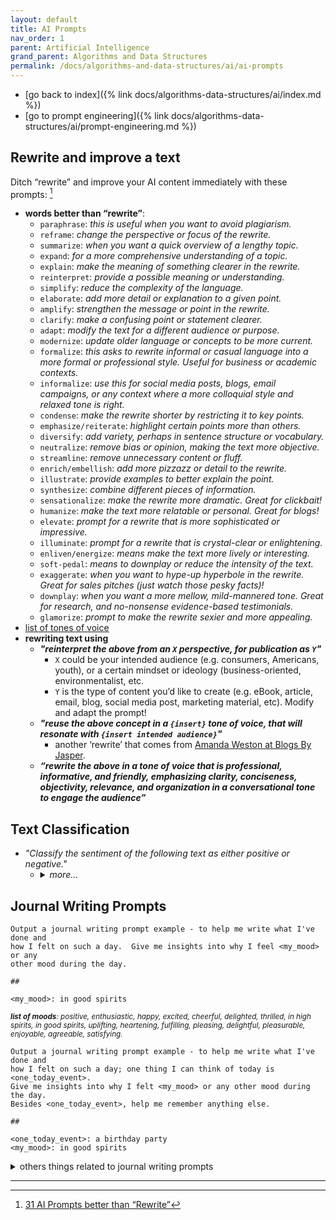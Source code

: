 ```yaml
---
layout: default
title: AI Prompts
nav_order: 1
parent: Artificial Intelligence
grand_parent: Algorithms and Data Structures
permalink: /docs/algorithms-and-data-structures/ai/ai-prompts
---
```


- [go back to index]({% link docs/algorithms-data-structures/ai/index.md %})
- [go to prompt engineering]({% link docs/algorithms-data-structures/ai/prompt-engineering.md %})

## Rewrite and improve a text

Ditch “rewrite” and improve your AI content immediately with these prompts: [^1]

- __words better than “rewrite”__:
  - `paraphrase`: _this is useful when you want to avoid plagiarism._
  - `reframe`: _change the perspective or focus of the rewrite._
  - `summarize`: _when you want a quick overview of a lengthy topic._
  - `expand`: _for a more comprehensive understanding of a topic._
  - `explain`: _make the meaning of something clearer in the rewrite._
  - `reinterpret`: _provide a possible meaning or understanding._
  - `simplify`: _reduce the complexity of the language._
  - `elaborate`: _add more detail or explanation to a given point._
  - `amplify`: _strengthen the message or point in the rewrite._
  - `clarify`: _make a confusing point or statement clearer._
  - `adapt`: _modify the text for a different audience or purpose._
  - `modernize`: _update older language or concepts to be more current._
  - `formalize`: _this asks to rewrite informal or casual language into a more formal or professional style. Useful for business or academic contexts._
  - `informalize`: _use this for social media posts, blogs, email campaigns, or any context where a more colloquial style and relaxed tone is right._
  - `condense`: _make the rewrite shorter by restricting it to key points._
  - `emphasize/reiterate`: _highlight certain points more than others._
  - `diversify`: _add variety, perhaps in sentence structure or vocabulary._
  - `neutralize`: _remove bias or opinion, making the text more objective._
  - `streamline`: _remove unnecessary content or fluff._
  - `enrich/embellish`: _add more pizzazz or detail to the rewrite._
  - `illustrate`: _provide examples to better explain the point._
  - `synthesize`: _combine different pieces of information._
  - `sensationalize`: _make the rewrite more dramatic. Great for clickbait!_
  - `humanize`: _make the text more relatable or personal. Great for blogs!_
  - `elevate`: _prompt for a rewrite that is more sophisticated or impressive._
  - `illuminate`: _prompt for a rewrite that is crystal-clear or enlightening._
  - `enliven/energize`: _means make the text more lively or interesting._
  - `soft-pedal`: _means to downplay or reduce the intensity of the text._
  - `exaggerate`: _when you want to hype-up hyperbole in the rewrite. Great for sales pitches (just watch those pesky facts)!_
  - `downplay`: _when you want a more mellow, mild-mannered tone. Great for research, and no-nonsense evidence-based testimonials._
  - `glamorize`: _prompt to make the rewrite sexier and more appealing._
- [list of tones of voice](#list-of-tones-of-voice)
- __rewriting text using__
  - **_"reinterpret the above from an `X` perspective, for publication as `Y`"_**
    - `X` could be your intended audience (e.g. consumers, Americans, youth), or a certain mindset or ideology (business-oriented, environmentalist, etc.
    - `Y` is the type of content you’d like to create (e.g. eBook, article, email, blog, social media post, marketing material, etc). Modify and adapt the prompt!
  - **_"reuse the above concept in a `{insert}` tone of voice, that will resonate with `{insert intended audience}`"_**
    - another ‘rewrite’ that comes from [Amanda Weston at Blogs By Jasper](https://www.blogsbyjarvis.com/).
  - **_“rewrite the above in a tone of voice that is professional, informative, and friendly, emphasizing clarity, conciseness, objectivity, relevance, and organization in a conversational tone to engage the audience”_**

## Text Classification

- _"Classify the sentiment of the following text as either positive or negative."_
  - <details markdown="block"><summary><i>more...</i></summary>

    - | prompts  |
      | :------  |
      | "Categorize the following news article into one of these categories: Politics, Technology, Sports, Entertainment, or Business." |
      | "Assign relevant tags to the following text. Choose as many as appropriate from this list: Technology, AI, Business, Innovation, Social Media, Privacy, Cybersecurity." |
      | Classify the following text into one of these categories: <br> Technology, Business, or Politics. <br>Provide a confidence score (0-100) for each category. <br>""" <br> ... <br>""" <br>Classification: <br>Technology: [score] <br>Business: [score] <br>Politics: [score] |

    </details>

## Journal Writing Prompts

```
Output a journal writing prompt example - to help me write what I've done and
how I felt on such a day.  Give me insights into why I feel <my_mood> or any
other mood during the day.

##

<my_mood>: in good spirits
```
<sup><i>**list of moods**: positive, enthusiastic, happy, excited, cheerful, delighted,
thrilled, in high spirits, in good spirits, uplifting, heartening, fulfilling,
pleasing, delightful, pleasurable, enjoyable, agreeable, satisfying.</i></sup>

```
Output a journal writing prompt example - to help me write what I've done and
how I felt on such a day; one thing I can think of today is <one_today_event>.
Give me insights into why I felt <my_mood> or any other mood during the day.
Besides <one_today_event>, help me remember anything else.

##

<one_today_event>: a birthday party
<my_mood>: in good spirits
```


<details markdown="block"><summary>others things related to journal writing prompts</summary>

```
<one_today_event>: a birthday party
<my_mood>: positive, enthusiastic, happy, excited, cheerful, delighted,
thrilled, in high spirits, in good spirits, uplifting, heartening, fulfilling,
pleasing, delightful, pleasurable, enjoyable, agreeable, satisfying.
```

- <a id="list-of-tones-of-voice"></a> **tones of voice**
  - in action
    - happy
    - compelling
    - rapturous
  - writing assistant
    - ‘blog review’ _<sub>when to have to create a product review</sub>_
    - ‘copywriting’ _<sub>when to have a sales-like copy</sub>_
  - <details markdown="block"><summary>writing and marketing</summary>

      - simple
      - interesting
      - informative
      - creative
      - compelling
      - copywriting
      - Neil Patel
      - Guy Kawasaki
      - Gary Vaynerchuk
    </details>
  - <details markdown="block"><summary>serious, journalistic, academic</summary>

      - New York Times
      - The Guardian
      - Scientific American
      - factual
      - informative
      - descriptive
      - research
      - Harvard Business Review
      - academic
      - serious
      - somber
      - journalistic
      - blog review
      - court
      - legal
    </details>
  - <details markdown="block"><summary>happy and joyful</summary>

      - ecstatic
      - positive
      - motivational
      - joyful
      - playful
      - passionate
      - romantic
      - affirmative
      - enthusiastic
      - uplifting
      - oprah
      - creative
    </details>
  - <details markdown="block"><summary>positive emotional</summary>

      - motivated
      - inspired
      - lovestruck
      - enchanted
      - blissful
      - excited
      - thrilling
      - amazing/amazed
      - powerful
      - light
    </details>
  - <details markdown="block"><summary>negative emotional</summary>

      - anxious
      - melancholy
      - depressed
      - sad
      - infuriating
      - disturbing
      - angry
      - hopeless
      - enraged
      - provocative
      - embarrassing
      - greedy
      - dark
      - sad
      - abusive
    </details>
  - <details markdown="block"><summary>other tone of voices to consider</summary>

      - approachable
      - excited
      - playful
      - assertive
      - formal
      - poetic
      - bold
      - friendly
      - positive
      - candid
      - funny
      - powerful
      - caring
      - gentle
      - professional
      - casual
      - helpful
      - quirky
      - cheerful
      - hopeful
      - reassuring
      - clear
      - humorous
      - reflective
      - commanding
      - informal
      - respectful
      - comprehensive
      - informative
      - romantic
      - confident
      - inspirational
      - sarcastic
      - conversational
      - inspiring
      - scientific
      - curious
      - lively
      - serious
      - detailed
      - melancholic
      - technical
      - educational
      - motivational
      - thought-provoking
      - eloquent
      - negative
      - thoughtful
      - emotional
      - neutral
      - uplifting
      - empathetic
      - nostalgic
      - urgent
      - empowering
      - offbeat
      - vibrant
      - encouraging
      - passionate
      - visionary
      - engaging
      - personal
      - witty
      - enthusiastic
      - persuasive
      - zealous
    </details>
  - <details markdown="block"><summary>diverse personalities</summary>

      - knowledgeable companion
      - approachable educator
      - visual narrator
      - fairytale friendliness
      - witty cynic
      - empathetic encourager
      - playful entertainer
      - confident commander
      - thoughtful advisor
      - provocative prankster.
    </details>
  - miscellaneous
    - constructive / feedback :: _provide constructive feedback_
      - make sure that you explain the "Why" behind the feedback so that it reduces the need for follow-ups and gives the necessary context.

-----
<!-- others things related to journal writing prompts -->
</details>

----

[^1]: [31 AI Prompts better than “Rewrite”](https://medium.com/the-generator/31-ai-prompts-better-than-rewrite-b3268dfe1fa9)
